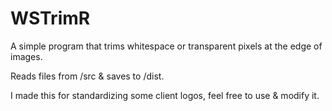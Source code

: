 # WSTrimR
A simple program that trims whitespace or transparent pixels at the edge of images.

Reads files from /src & saves to /dist.

I made this for standardizing some client logos, feel free to use & modify it.
